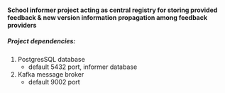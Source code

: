 #### School informer project acting as central registry for storing provided feedback & new version information propagation among feedback providers
##### Project dependencies:
1. PostgresSQL database
    - default 5432 port, informer database
2. Kafka message broker
    - default 9002 port